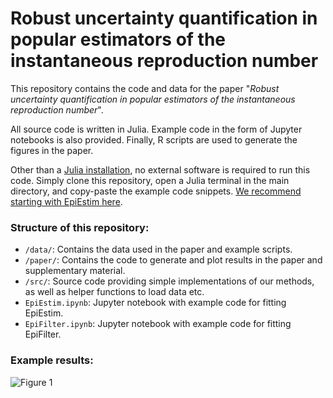 
# Robust uncertainty quantification in popular estimators of the instantaneous reproduction number

This repository contains the code and data for the paper "*Robust uncertainty quantification in popular estimators of the instantaneous reproduction number*".

All source code is written in Julia. Example code in the form of Jupyter notebooks is also provided. Finally, R scripts are used to generate the figures in the paper.

Other than a [Julia installation](https://julialang.org/downloads/), no external software is required to run this code. Simply clone this repository, open a Julia terminal in the main directory, and copy-paste the example code snippets. [We recommend starting with EpiEstim here](https://github.com/nicsteyn2/EpiFilterFittingPublic/blob/main/EpiEstim.ipynb).

### Structure of this repository:

- `/data/`: Contains the data used in the paper and example scripts.
- `/paper/`: Contains the code to generate and plot results in the paper and supplementary material.
- `/src/`: Source code providing simple implementations of our methods, as well as helper functions to load data etc.
- `EpiEstim.ipynb`: Jupyter notebook with example code for fitting EpiEstim.
- `EpiFilter.ipynb`: Jupyter notebook with example code for fitting EpiFilter.

### Example results:

![Figure 1](paperv2/figures/01example.png)

